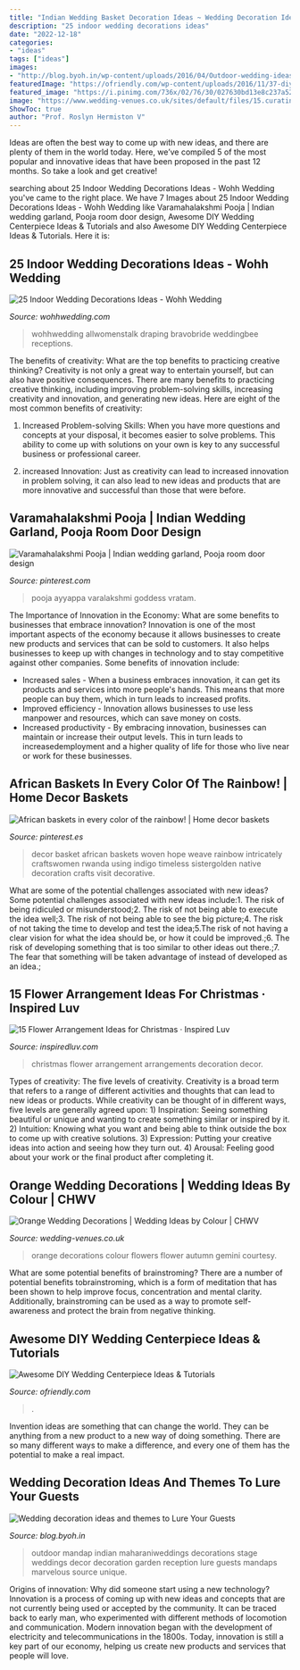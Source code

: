 ```yaml
---
title: "Indian Wedding Basket Decoration Ideas ~ Wedding Decoration Ideas And Themes To Lure Your Guests"
description: "25 indoor wedding decorations ideas"
date: "2022-12-18"
categories:
- "ideas"
tags: ["ideas"]
images:
- "http://blog.byoh.in/wp-content/uploads/2016/04/Outdoor-wedding-ideas-2.jpg"
featuredImage: "https://ofriendly.com/wp-content/uploads/2016/11/37-diy-wedding-centerpiece-ideas.jpg"
featured_image: "https://i.pinimg.com/736x/02/76/30/027630bd13e8c237a521afee7942fea6.jpg"
image: "https://www.wedding-venues.co.uk/sites/default/files/15.curatin-flowers-geminiphotography-orange-wedding-decorations-autumn.jpg"
ShowToc: true
author: "Prof. Roslyn Hermiston V"
---
```



Ideas are often the best way to come up with new ideas, and there are plenty of them in the world today. Here, we’ve compiled 5 of the most popular and innovative ideas that have been proposed in the past 12 months. So take a look and get creative!

	

		
searching about 25 Indoor Wedding Decorations Ideas - Wohh Wedding you've came to the right place. We have 7 Images about 25 Indoor Wedding Decorations Ideas - Wohh Wedding like Varamahalakshmi Pooja | Indian wedding garland, Pooja room door design, Awesome DIY Wedding Centerpiece Ideas &amp; Tutorials and also Awesome DIY Wedding Centerpiece Ideas &amp; Tutorials. Here it is:
		
    
## 25 Indoor Wedding Decorations Ideas - Wohh Wedding

<img loading=lazy src="https://www.wohhwedding.com/wp-content/uploads/2016/05/Indoor-Wedding-Reception-Decorations.jpg" onerror="this.onerror=null;this.src='https://tse2.mm.bing.net/th?id=OIP.coJWt4Gv8vg0UHbbs1lh2gHaLH&amp;pid=15.1';" alt="25 Indoor Wedding Decorations Ideas - Wohh Wedding">

_Source: wohhwedding.com_

>wohhwedding allwomenstalk draping bravobride weddingbee receptions. 

	

The benefits of creativity: What are the top benefits to practicing creative thinking?
Creativity is not only a great way to entertain yourself, but can also have positive consequences. There are many benefits to practicing creative thinking, including improving problem-solving skills, increasing creativity and innovation, and generating new ideas. Here are eight of the most common benefits of creativity:
1. Increased Problem-solving Skills: When you have more questions and concepts at your disposal, it becomes easier to solve problems. This ability to come up with solutions on your own is key to any successful business or professional career.

2. increased Innovation: Just as creativity can lead to increased innovation in problem solving, it can also lead to new ideas and products that are more innovative and successful than those that were before.

    
## Varamahalakshmi Pooja | Indian Wedding Garland, Pooja Room Door Design

<img loading=lazy src="https://i.pinimg.com/736x/62/2f/ea/622fea7727ff0e36e97706a95032e227.jpg" onerror="this.onerror=null;this.src='https://tse1.mm.bing.net/th?id=OIP.g0F4rm16aae9MsOHqo-oZQHaIg&amp;pid=15.1';" alt="Varamahalakshmi Pooja | Indian wedding garland, Pooja room door design">

_Source: pinterest.com_

>pooja ayyappa varalakshmi goddess vratam. 

	

The Importance of Innovation in the Economy: What are some benefits to businesses that embrace innovation?
Innovation is one of the most important aspects of the economy because it allows businesses to create new products and services that can be sold to customers. It also helps businesses to keep up with changes in technology and to stay competitive against other companies. Some benefits of innovation include: 
- Increased sales - When a business embraces innovation, it can get its products and services into more people's hands. This means that more people can buy them, which in turn leads to increased profits. 
- Improved efficiency - Innovation allows businesses to use less manpower and resources, which can save money on costs. 
- Increased productivity - By embracing innovation, businesses can maintain or increase their output levels. This in turn leads to increasedemployment and a higher quality of life for those who live near or work for these businesses.

    
## African Baskets In Every Color Of The Rainbow! | Home Decor Baskets

<img loading=lazy src="https://i.pinimg.com/736x/02/76/30/027630bd13e8c237a521afee7942fea6.jpg" onerror="this.onerror=null;this.src='https://tse3.mm.bing.net/th?id=OIP.G7UhZe0QnrDplxR9ckFTDgHaLH&amp;pid=15.1';" alt="African baskets in every color of the rainbow! | Home decor baskets">

_Source: pinterest.es_

>decor basket african baskets woven hope weave rainbow intricately craftswomen rwanda using indigo timeless sistergolden native decoration crafts visit decorative. 

	

What are some of the potential challenges associated with new ideas?
Some potential challenges associated with new ideas include:1. The risk of being ridiculed or misunderstood;2. The risk of not being able to execute the idea well;3. The risk of not being able to see the big picture;4. The risk of not taking the time to develop and test the idea;5.The risk of not having a clear vision for what the idea should be, or how it could be improved.;6. The risk of developing something that is too similar to other ideas out there.;7. The fear that something will be taken advantage of instead of developed as an idea.;
    
## 15 Flower Arrangement Ideas For Christmas · Inspired Luv

<img loading=lazy src="http://www.inspiredluv.com/wp-content/uploads/2016/10/6-Flower-Arrangements-for-Christmas.jpg" onerror="this.onerror=null;this.src='https://tse4.mm.bing.net/th?id=OIP.9nsHSk0VRqhw8Cyhjt_negHaLR&amp;pid=15.1';" alt="15 Flower Arrangement Ideas for Christmas · Inspired Luv">

_Source: inspiredluv.com_

>christmas flower arrangement arrangements decoration decor. 

	

Types of creativity: The five levels of creativity.
Creativity is a broad term that refers to a range of different activities and thoughts that can lead to new ideas or products. While creativity can be thought of in different ways, five levels are generally agreed upon: 1) Inspiration: Seeing something beautiful or unique and wanting to create something similar or inspired by it. 
2) Intuition: Knowing what you want and being able to think outside the box to come up with creative solutions. 
3) Expression: Putting your creative ideas into action and seeing how they turn out. 
4) Arousal: Feeling good about your work or the final product after completing it.

    
## Orange Wedding Decorations | Wedding Ideas By Colour | CHWV

<img loading=lazy src="https://www.wedding-venues.co.uk/sites/default/files/15.curatin-flowers-geminiphotography-orange-wedding-decorations-autumn.jpg" onerror="this.onerror=null;this.src='https://tse3.mm.bing.net/th?id=OIP.jOstPnn3Uch5agGZ4KwOEwHaLH&amp;pid=15.1';" alt="Orange Wedding Decorations | Wedding Ideas by Colour | CHWV">

_Source: wedding-venues.co.uk_

>orange decorations colour flowers flower autumn gemini courtesy. 

	

What are some potential benefits of brainstroming?
There are a number of potential benefits tobrainstroming, which is a form of meditation that has been shown to help improve focus, concentration and mental clarity. Additionally, brainstroming can be used as a way to promote self-awareness and protect the brain from negative thinking.

    
## Awesome DIY Wedding Centerpiece Ideas &amp; Tutorials

<img loading=lazy src="https://ofriendly.com/wp-content/uploads/2016/11/37-diy-wedding-centerpiece-ideas.jpg" onerror="this.onerror=null;this.src='https://tse4.mm.bing.net/th?id=OIP.VbU6RrteHJlXaIyQjSkytwHaLH&amp;pid=15.1';" alt="Awesome DIY Wedding Centerpiece Ideas &amp; Tutorials">

_Source: ofriendly.com_

>. 

	

Invention ideas are something that can change the world. They can be anything from a new product to a new way of doing something. There are so many different ways to make a difference, and every one of them has the potential to make a real impact.

    
## Wedding Decoration Ideas And Themes To Lure Your Guests

<img loading=lazy src="http://blog.byoh.in/wp-content/uploads/2016/04/Outdoor-wedding-ideas-2.jpg" onerror="this.onerror=null;this.src='https://tse2.mm.bing.net/th?id=OIP.nHgeIqT46OviNx0aolnjRwHaLH&amp;pid=15.1';" alt="Wedding decoration ideas and themes to Lure Your Guests">

_Source: blog.byoh.in_

>outdoor mandap indian maharaniweddings decorations stage weddings decor decoration garden reception lure guests mandaps marvelous source unique. 

	

Origins of innovation: Why did someone start using a new technology?
Innovation is a process of coming up with new ideas and concepts that are not currently being used or accepted by the community. It can be traced back to early man, who experimented with different methods of locomotion and communication. Modern innovation began with the development of electricity and telecommunications in the 1800s. Today, innovation is still a key part of our economy, helping us create new products and services that people will love.

